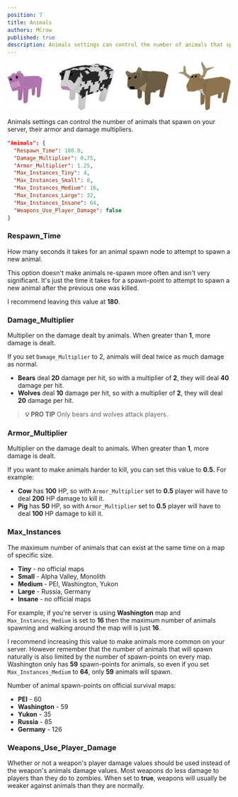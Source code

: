 ```yaml
---
position: 7
title: Animals
authors: MCrow
published: true
description: Animals settings can control the number of animals that spawn on your server, their armor and damage multipliers.
---
```


![animals](assets/animals.png)

Animals settings can control the number of animals that spawn on your server, their armor and damage multipliers.

```json
"Animals": {
  "Respawn_Time": 180.0,
  "Damage_Multiplier": 0.75,
  "Armor_Multiplier": 1.25,
  "Max_Instances_Tiny": 4,
  "Max_Instances_Small": 8,
  "Max_Instances_Medium": 16,
  "Max_Instances_Large": 32,
  "Max_Instances_Insane": 64,
  "Weapons_Use_Player_Damage": false
}
```

### Respawn_Time
How many seconds it takes for an animal spawn node to attempt to spawn a new animal.  

This option doesn't make animals re-spawn more often and isn't very significant. It's just the time it takes for a spawn-point to attempt to spawn a new animal after the previous one was killed.

I recommend leaving this value at **180**.

### Damage_Multiplier
Multiplier on the damage dealt by animals. When greater than **1**, more damage is dealt.  

If you set `Damage_Multiplier` to 2, animals will deal twice as much damage as normal. 
- **Bears** deal **20** damage per hit, so with a multiplier of **2**, they will deal **40** damage per hit.
- **Wolves** deal **10** damage per hit, so with a multiplier of **2**, they will deal **20** damage per hit.

> **💡 PRO TIP**
> Only bears and wolves attack players.

### Armor_Multiplier
Multiplier on the damage dealt to animals. When greater than **1**, more damage is dealt. 

If you want to make animals harder to kill, you can set this value to **0.5.** For example:
- **Cow** has **100** HP, so with `Armor_Multiplier` set to **0.5** player will have to deal **200** HP damage to kill it.
- **Pig** has **50** HP, so with `Armor_Multiplier` set to **0.5** player will have to deal **100** HP damage to kill it.

### Max_Instances
The maximum number of animals that can exist at the same time on a map of specific size.

- **Tiny** - no official maps
- **Small** - Alpha Valley, Monolith
- **Medium** - PEI, Washington, Yukon
- **Large** - Russia, Germany
- **Insane** - no official maps

For example, if you're server is using **Washington** map and `Max_Instances_Medium` is set to **16** then the maximum number of animals spawning and walking around the map will is just **16**.

I recommend increasing this value to make animals more common on your server. However remember that the number of animals that will spawn naturally is also limited by the number of spawn-points on every map. Washington only has **59** spawn-points for animals, so even if you set `Max_Instances_Medium` to **64**, only **59** animals will spawn.

Number of animal spawn-points on official survival maps:
- **PEI** - 60
- **Washington** - 59
- **Yukon** - 35
- **Russia** - 85
- **Germany** - 126

### Weapons_Use_Player_Damage
Whether or not a weapon's player damage values should be used instead of the weapon's animals damage values. Most weapons do less damage to players than they do to zombies. When set to **true**, weapons will usually be weaker against animals than they are normally. 